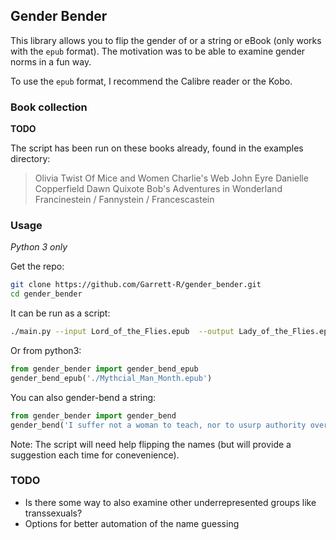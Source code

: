 ## Gender Bender

This library allows you to flip the gender of or a string or eBook (only works with the `epub` format).  The motivation was to be able to examine gender norms in a fun way.

To use the `epub` format, I recommend the Calibre reader or the Kobo. 

### Book collection

**TODO**

The script has been run on these books already, found in the examples directory:

> Olivia Twist
> Of Mice and Women
> Charlie's Web
> John Eyre
> Danielle Copperfield
> Dawn Quixote
> Bob's Adventures in Wonderland
> Francinestein / Fannystein / Francescastein


### Usage
_Python 3 only_

Get the repo:

```bash
git clone https://github.com/Garrett-R/gender_bender.git
cd gender_bender
```

It can be run as a script:

```bash
./main.py --input Lord_of_the_Flies.epub  --output Lady_of_the_Flies.epub
```

Or from python3:

```python
from gender_bender import gender_bend_epub
gender_bend_epub('./Mythcial_Man_Month.epub')
```

You can also gender-bend a string:

```python
from gender_bender import gender_bend
gender_bend('I suffer not a woman to teach, nor to usurp authority over the man, but to be in silence.')
```

Note: The script will need help flipping the names (but will provide a suggestion each time for conevenience).

### TODO

- Is there some way to also examine other underrepresented groups like transsexuals?
- Options for better automation of the name guessing
